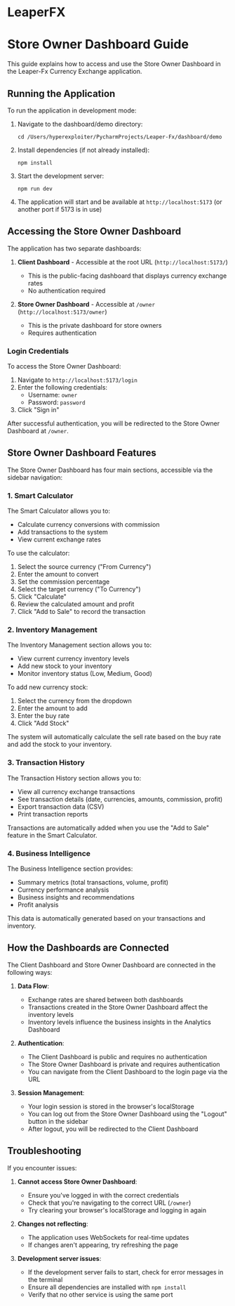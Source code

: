 # LeaperFX

# Store Owner Dashboard Guide

This guide explains how to access and use the Store Owner Dashboard in the Leaper-Fx Currency Exchange application.

## Running the Application

To run the application in development mode:

1. Navigate to the dashboard/demo directory:
   ```
   cd /Users/hyperexploiter/PycharmProjects/Leaper-Fx/dashboard/demo
   ```

2. Install dependencies (if not already installed):
   ```
   npm install
   ```

3. Start the development server:
   ```
   npm run dev
   ```

4. The application will start and be available at `http://localhost:5173` (or another port if 5173 is in use)

## Accessing the Store Owner Dashboard

The application has two separate dashboards:

1. **Client Dashboard** - Accessible at the root URL (`http://localhost:5173/`)
   - This is the public-facing dashboard that displays currency exchange rates
   - No authentication required

2. **Store Owner Dashboard** - Accessible at `/owner` (`http://localhost:5173/owner`)
   - This is the private dashboard for store owners
   - Requires authentication

### Login Credentials

To access the Store Owner Dashboard:

1. Navigate to `http://localhost:5173/login`
2. Enter the following credentials:
   - Username: `owner`
   - Password: `password`
3. Click "Sign in"

After successful authentication, you will be redirected to the Store Owner Dashboard at `/owner`.

## Store Owner Dashboard Features

The Store Owner Dashboard has four main sections, accessible via the sidebar navigation:

### 1. Smart Calculator

The Smart Calculator allows you to:
- Calculate currency conversions with commission
- Add transactions to the system
- View current exchange rates

To use the calculator:
1. Select the source currency ("From Currency")
2. Enter the amount to convert
3. Set the commission percentage
4. Select the target currency ("To Currency")
5. Click "Calculate"
6. Review the calculated amount and profit
7. Click "Add to Sale" to record the transaction

### 2. Inventory Management

The Inventory Management section allows you to:
- View current currency inventory levels
- Add new stock to your inventory
- Monitor inventory status (Low, Medium, Good)

To add new currency stock:
1. Select the currency from the dropdown
2. Enter the amount to add
3. Enter the buy rate
4. Click "Add Stock"

The system will automatically calculate the sell rate based on the buy rate and add the stock to your inventory.

### 3. Transaction History

The Transaction History section allows you to:
- View all currency exchange transactions
- See transaction details (date, currencies, amounts, commission, profit)
- Export transaction data (CSV)
- Print transaction reports

Transactions are automatically added when you use the "Add to Sale" feature in the Smart Calculator.

### 4. Business Intelligence

The Business Intelligence section provides:
- Summary metrics (total transactions, volume, profit)
- Currency performance analysis
- Business insights and recommendations
- Profit analysis

This data is automatically generated based on your transactions and inventory.

## How the Dashboards are Connected

The Client Dashboard and Store Owner Dashboard are connected in the following ways:

1. **Data Flow**:
   - Exchange rates are shared between both dashboards
   - Transactions created in the Store Owner Dashboard affect the inventory levels
   - Inventory levels influence the business insights in the Analytics Dashboard

2. **Authentication**:
   - The Client Dashboard is public and requires no authentication
   - The Store Owner Dashboard is private and requires authentication
   - You can navigate from the Client Dashboard to the login page via the URL

3. **Session Management**:
   - Your login session is stored in the browser's localStorage
   - You can log out from the Store Owner Dashboard using the "Logout" button in the sidebar
   - After logout, you will be redirected to the Client Dashboard

## Troubleshooting

If you encounter issues:

1. **Cannot access Store Owner Dashboard**:
   - Ensure you've logged in with the correct credentials
   - Check that you're navigating to the correct URL (`/owner`)
   - Try clearing your browser's localStorage and logging in again

2. **Changes not reflecting**:
   - The application uses WebSockets for real-time updates
   - If changes aren't appearing, try refreshing the page

3. **Development server issues**:
   - If the development server fails to start, check for error messages in the terminal
   - Ensure all dependencies are installed with `npm install`
   - Verify that no other service is using the same port